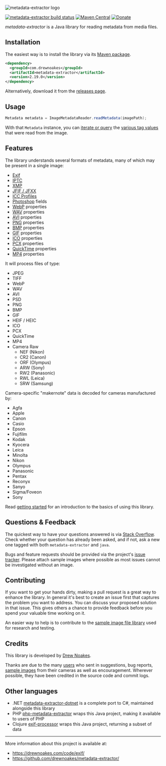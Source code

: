 ![metadata-extractor logo](https://cdn.rawgit.com/drewnoakes/metadata-extractor/master/Resources/metadata-extractor-logo.svg)

[![metadata-extractor build status](https://github.com/drewnoakes/metadata-extractor/actions/workflows/maven.yml/badge.svg)](https://github.com/drewnoakes/metadata-extractor/actions/workflows/maven.yml)
[![Maven Central](https://img.shields.io/maven-central/v/com.drewnoakes/metadata-extractor.svg?maxAge=2592000)](https://mvnrepository.com/artifact/com.drewnoakes/metadata-extractor)
[![Donate](https://img.shields.io/badge/paypal-donate-yellow.svg)](https://www.paypal.com/cgi-bin/webscr?cmd=_donations&business=TNXDJKCDV5Z2C&lc=GB&item_name=Drew%20Noakes&item_number=metadata%2dextractor&no_note=0&cn=Add%20a%20message%20%28optional%29%3a&no_shipping=1&currency_code=GBP&bn=PP%2dDonationsBF%3abtn_donateCC_LG%2egif%3aNonHosted)

_metadata-extractor_ is a Java library for reading metadata from media files.

## Installation

The easiest way is to install the library via its [Maven package](http://search.maven.org/#search%7Cgav%7C1%7Cg%3A%22com.drewnoakes%22%20AND%20a%3A%22metadata-extractor%22).

```xml
<dependency>
  <groupId>com.drewnoakes</groupId>
  <artifactId>metadata-extractor</artifactId>
  <version>2.19.0</version>
</dependency>
```

Alternatively, download it from the [releases page](https://github.com/drewnoakes/metadata-extractor/releases).

## Usage

```java
Metadata metadata = ImageMetadataReader.readMetadata(imagePath);
```

With that `Metadata` instance, you can [iterate or query](https://github.com/drewnoakes/metadata-extractor/wiki/Getting-Started-(Java)#2-query-tags) the
[various tag values](https://github.com/drewnoakes/metadata-extractor/wiki/SampleOutput) that were read from the image.

## Features

The library understands several formats of metadata, many of which may be present in a single image:

* [Exif](https://en.wikipedia.org/wiki/Exchangeable_image_file_format)
* [IPTC](https://en.wikipedia.org/wiki/IPTC)
* [XMP](https://en.wikipedia.org/wiki/Extensible_Metadata_Platform)
* [JFIF / JFXX](https://en.wikipedia.org/wiki/JPEG_File_Interchange_Format)
* [ICC Profiles](https://en.wikipedia.org/wiki/ICC_profile)
* [Photoshop](https://en.wikipedia.org/wiki/Photoshop) fields
* [WebP](https://en.wikipedia.org/wiki/WebP) properties
* [WAV](https://en.wikipedia.org/wiki/WAV) properties
* [AVI](https://en.wikipedia.org/wiki/Audio_Video_Interleave) properties
* [PNG](https://en.wikipedia.org/wiki/Portable_Network_Graphics) properties
* [BMP](https://en.wikipedia.org/wiki/BMP_file_format) properties
* [GIF](https://en.wikipedia.org/wiki/Graphics_Interchange_Format) properties
* [ICO](https://en.wikipedia.org/wiki/ICO_(file_format)) properties
* [PCX](https://en.wikipedia.org/wiki/PCX) properties
* [QuickTime](https://en.wikipedia.org/wiki/QuickTime_File_Format) properties
* [MP4](https://en.wikipedia.org/wiki/MPEG-4_Part_14) properties

It will process files of type:

* JPEG
* TIFF
* WebP
* WAV
* AVI
* PSD
* PNG
* BMP
* GIF
* HEIF / HEIC
* ICO
* PCX
* QuickTime
* MP4
* Camera Raw
  * NEF (Nikon)
  * CR2 (Canon)
  * ORF (Olympus)
  * ARW (Sony)
  * RW2 (Panasonic)
  * RWL (Leica)
  * SRW (Samsung)

Camera-specific "makernote" data is decoded for cameras manufactured by:

* Agfa
* Apple
* Canon
* Casio
* Epson
* Fujifilm
* Kodak
* Kyocera
* Leica
* Minolta
* Nikon
* Olympus
* Panasonic
* Pentax
* Reconyx
* Sanyo
* Sigma/Foveon
* Sony

Read [getting started](https://github.com/drewnoakes/metadata-extractor/wiki/Getting-Started) for an introduction to the basics of using this library.

## Questions & Feedback

The quickest way to have your questions answered is via [Stack Overflow](http://stackoverflow.com/questions/tagged/metadata-extractor).
Check whether your question has already been asked, and if not, ask a new one tagged with both `metadata-extractor` and `java`.

Bugs and feature requests should be provided via the project's [issue tracker](https://github.com/drewnoakes/metadata-extractor/issues).
Please attach sample images where possible as most issues cannot be investigated without an image.

## Contributing

If you want to get your hands dirty, making a pull request is a great way to enhance the library.
In general it's best to create an issue first that captures the problem you want to address.
You can discuss your proposed solution in that issue.
This gives others a chance to provide feedback before you spend your valuable time working on it.

An easier way to help is to contribute to the [sample image file library](https://github.com/drewnoakes/metadata-extractor-images/wiki) used for research and testing.

## Credits

This library is developed by [Drew Noakes](https://drewnoakes.com/code/exif/).

Thanks are due to the many [users](https://github.com/drewnoakes/metadata-extractor/wiki/UsedBy) who sent in suggestions, bug reports,
[sample images](https://github.com/drewnoakes/metadata-extractor-images/wiki) from their cameras as well as encouragement.
Wherever possible, they have been credited in the source code and commit logs.

## Other languages

- .NET  [metadata-extractor-dotnet](https://github.com/drewnoakes/metadata-extractor-dotnet) is a complete port to C#, maintained alongside this library
- PHP [php-metadata-extractor](https://github.com/gomoob/php-metadata-extractor) wraps this Java project, making it available to users of PHP
- Clojure [exif-processor](https://github.com/joshuamiller/exif-processor) wraps this Java project, returning a subset of data

---

More information about this project is available at:

* https://drewnoakes.com/code/exif/
* https://github.com/drewnoakes/metadata-extractor/
